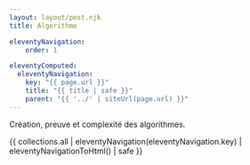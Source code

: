 ```yaml
---
layout: layout/post.njk 
title: Algorithme

eleventyNavigation:
    order: 1

eleventyComputed:
  eleventyNavigation:
    key: "{{ page.url }}"
    title: "{{ title | safe }}"
    parent: "{{ '../' | siteUrl(page.url) }}"
---
```


<!-- début résumé -->

Création, preuve et complexité des algorithmes.

<!-- fin résumé -->

<div class="interne">
{{ collections.all | eleventyNavigation(eleventyNavigation.key) | eleventyNavigationToHtml() | safe }}
</div>
